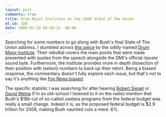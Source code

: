 ```yaml
--- 
layout: post
comments: true
title: Drum Major Institute on the 2008 State of The Union
mt_id: 180
date: 2008-01-29 09:56:22 -08:00
---
```

Searching for some numbers to go along with Bush's final State of The Union address, I stumbled across [this piece](http://www.drummajorinstitute.org/library/article.php?ID=6675) by the oddly-named [Drum Major Institute](http://www.drummajorinstitute.org/library/article.php?ID=6675).  Their rebuttal covers the main points that were made presented with quotes from the speech alongside the DMI's official riposte sound byte.  Furthermore, the institute provides more in depth dissection of their position with (select) numbers to back up their retort.  Being a biased response, the commentary doesn't fully explore each issue, but that's not to say it's anything like [Fox News biased](http://www.fair.org/index.php?page=1067).

The specific statistic I was searching for after hearing [Robert Siegel](http://www.npr.org/templates/story/story.php?storyId=2101185) or [David Welna](http://www.npr.org/templates/story/story.php?storyId=1934700) (I'm so old-school I listened to it on the radio) mention that Bush's $18b cut of so-called useless programs from the federal budget was really a small change.  Indeed it is, as the proposed federal budget is $2.9 trillion for 2008, making Bush vaunted cuts a mere .6%.

